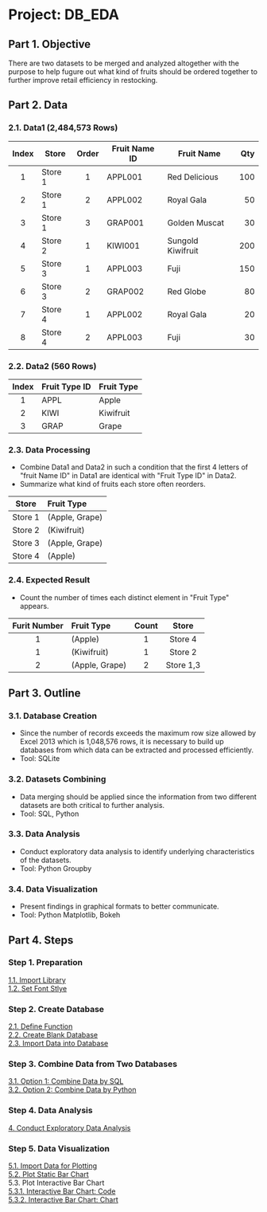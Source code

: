 # Project: DB_EDA

## Part 1. Objective
There are two datasets to be merged and analyzed altogether with the purpose to help fugure out what kind of fruits should be ordered together to further improve retail efficiency in restocking.

## Part 2. Data
### 2.1. Data1 (2,484,573 Rows)
 | Index  | Store   | Order | Fruit Name ID | Fruit Name         | Qty  |  
 | :---:  | ---     | :---: | ---           | ---                | ---: | 
 |      1 | Store 1 |     1 | APPL001       | Red Delicious      |  100 | 
 |      2 | Store 1 |     2 | APPL002       | Royal Gala         |   50 |  
 |      3 | Store 1 |     3 | GRAP001       | Golden Muscat      |   30 |  
 |      4 | Store 2 |     1 | KIWI001       | Sungold Kiwifruit  |  200 |  
 |      5 | Store 3 |     1 | APPL003       | Fuji               |  150 | 
 |      6 | Store 3 |     2 | GRAP002       | Red Globe          |   80 |  
 |      7 | Store 4 |     1 | APPL002       | Royal Gala         |   20 |  
 |      8 | Store 4 |     2 | APPL003       | Fuji               |   30 |   
  
### 2.2. Data2 (560 Rows)
 | Index  | Fruit Type ID  | Fruit Type | 
 | :---:  | :---           | :---       | 
 |      1 | APPL           | Apple      |
 |      2 | KIWI           | Kiwifruit  |
 |      3 | GRAP           | Grape      |
 
### 2.3. Data Processing
- Combine Data1 and Data2 in such a condition that the first 4 letters of "fruit Name ID" in Data1 are identical with "Fruit Type ID" in Data2. 
- Summarize what kind of fruits each store often reorders.

 | Store   | Fruit Type     |
 | :---:   | :---           |
 | Store 1 | (Apple, Grape) |
 | Store 2 | (Kiwifruit)    |
 | Store 3 | (Apple, Grape) |
 | Store 4 | (Apple)        |

### 2.4. Expected Result
- Count the number of times each distinct element in "Fruit Type" appears.

 | Furit Number | Fruit Type     | Count | Store     | 
 | :---:        | :---           | :---: | :---:     |    
 | 1            | (Apple)        | 1     | Store 4   |
 | 1            | (Kiwifruit)    | 1     | Store 2   |
 | 2            | (Apple, Grape) | 2     | Store 1,3 |

## Part 3. Outline
### 3.1. Database Creation   
- Since the number of records exceeds the maximum row size allowed by Excel 2013 which is 1,048,576 rows, it is necessary to build up databases from which data can be extracted and processed efficiently. 
- Tool: SQLite  

### 3.2. Datasets Combining 
- Data merging should be applied since the information from two different datasets are both critical to further analysis.
- Tool: SQL, Python

### 3.3. Data Analysis
- Conduct exploratory data analysis to identify underlying characteristics of the datasets.
- Tool: Python Groupby

### 3.4. Data Visualization
- Present findings in graphical formats to better communicate.    
- Tool: Python Matplotlib, Bokeh

## Part 4. Steps
### Step 1. Preparation 
[1.1. Import Library](https://github.com/lclh813/Database/blob/master/1_1_ImportLibrary.ipynb)  
[1.2. Set Font Stlye](https://github.com/lclh813/Database/blob/master/1_2_SetFontStlye.ipynb)  
### Step 2. Create Database 
[2.1. Define Function](https://github.com/lclh813/Database/blob/master/2_1_DefineFunction.ipynb)  
[2.2. Create Blank Database](https://github.com/lclh813/Database/blob/master/2_2_CreateBlankDatabase.ipynb)  
[2.3. Import Data into Database](https://github.com/lclh813/Database/blob/master/2_3_ImportDataIntoDatabase.ipynb)  
### Step 3. Combine Data from Two Databases  
[3.1. Option 1: Combine Data by SQL](https://github.com/lclh813/Database/blob/master/3_1_JoinDatabaseBySQL.ipynb)  
[3.2. Option 2: Combine Data by Python](https://github.com/lclh813/Database/blob/master/3_2_JoinDatabaseByPython.ipynb)  
### Step 4. Data Analysis
[4. Conduct Exploratory Data Analysis](https://github.com/lclh813/Database/blob/master/4_DataAnalysis.ipynb)  
### Step 5. Data Visualization
[5.1. Import Data for Plotting](https://github.com/lclh813/Database/blob/master/5_1_ImportDataToPlot.ipynb)  
[5.2. Plot Static Bar Chart](https://github.com/lclh813/Database/blob/master/5_2_StaticBarChart.ipynb)  
5.3. Plot Interactive Bar Chart  
[5.3.1. Interactive Bar Chart: Code](https://github.com/lclh813/Database/blob/master/5_3_1_InteractiveBarChart.ipynb)  
[5.3.2. Interactive Bar Chart: Chart](https://htmlpreview.github.io/?https://github.com/lclh813/Database/blob/master/5_3_2_InteractiveBarChart.html)  

